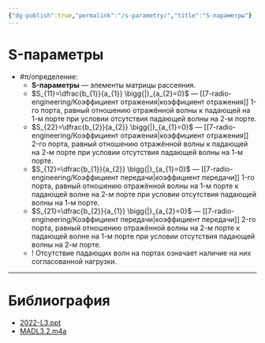 ```yaml
---
{"dg-publish":true,"permalink":"/s-parametry/","title":"S-параметры"}
---
```



# S-параметры

- #π/определение:
	- **S-параметры** — элементы матрицы рассеяния.
	- $S_{11}=\dfrac{b_{1}}{a_{1}} \bigg{|}_{a_{2}=0}$ — [[7-radio-engineering/Коэффициент отражения\|коэффициент отражения]] 1-го порта, равный отношению отражённой волны к падающей на 1-м порте при условии отсутствия падающей волны на 2-м порте.
	- $S_{22}=\dfrac{b_{2}}{a_{2}} \bigg{|}_{a_{1}=0}$ — [[7-radio-engineering/Коэффициент отражения\|коэффициент отражения]] 2-го порта, равный отношению отражённой волны к падающей на 2-м порте при условии отсутствия падающей волны на 1-м порте.
	- $S_{12}=\dfrac{b_{1}}{a_{2}} \bigg{|}_{a_{1}=0}$ — [[7-radio-engineering/Коэффициент передачи\|коэффициент передачи]] 1-го порта, равный отношению отражённой волны на 1-м порте к падающей волне на 2-м порте при условии отсутствия падающей волны на 1-м порте.
	- $S_{21}=\dfrac{b_{2}}{a_{1}} \bigg{|}_{a_{2}=0}$ — [[7-radio-engineering/Коэффициент передачи\|коэффициент передачи]] 2-го порта, равный отношению отражённой волны на 2-м порте к падающей волне на 1-м порте при условии отсутствия падающей волны на 2-м порте.
	- ! Отсутствие падающих волн на портах означает наличие на них согласованной нагрузки.

---

# Библиография

- [2022-L3.ppt](file:///C:%5CUsers%5CMojo%5CiCloudDrive%5C_university%5CIllarionov%5Clecture-presentations%5C2022-L3.ppt)
- [MADL3.2.m4a](file:///C:%5CUsers%5CMojo%5CiCloudDrive%5C_university%5CIllarionov%5Clecture-recording%5CMADL3.2.m4a)

